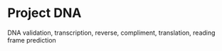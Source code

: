 # Project DNA
 DNA validation, transcription, reverse, compliment, translation, reading frame prediction
